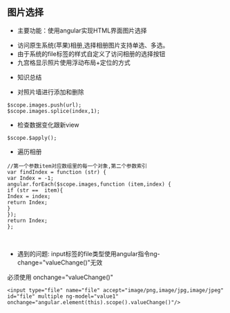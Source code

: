 
## 图片选择

- 主要功能：使用angular实现HTML界面图片选择

* 访问原生系统(苹果)相册,选择相册图片支持单选、多选。
* 由于系统的file标签的样式自定义了访问相册的选择按钮
* 九宫格显示照片使用浮动布局+定位的方式

- 知识总结

* 对照片墙进行添加和删除 

```
$scope.images.push(url);
$scope.images.splice(index,1);
```

* 检查数据变化跟新view

```
$scope.$apply();
```

* 遍历相册

```
//第一个参数item对应数组里的每一个对象,第二个参数索引
var findIndex = function (str) {
var Index = -1;
angular.forEach($scope.images,function (item,index) {
if (str ==  item){
Index = index;
return Index;
}
});
return Index;
};
```

​

- 遇到的问题: input标签的file类型使用angular指令ng-change="valueChange()"无效

必须使用 onchange="valueChange()"

```
<input type="file" name="file" accept="image/png,image/jpg,image/jpeg" id="file" multiple ng-model="value1" onchange="angular.element(this).scope().valueChange()"/>
```





